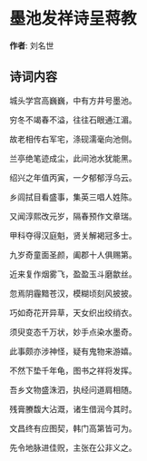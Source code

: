 # 墨池发祥诗呈蒋教

**作者**: 刘名世

## 诗词内容

城头学宫高巍巍，中有方井号墨池。

穷冬不竭春不溢，往往石眼通江湄。

故老相传右军宅，涤砚濡毫向池侧。

兰亭绝笔迹成尘，此间池水犹能黑。

绍兴之年值丙寅，一夕郁郁浮乌云。

乡闾拭目看盛事，集英三唱人姓陈。

又闻淳熙改元岁，隔春预作文章瑞。

甲科夺得汉庭魁，贤关解褐冠多士。

九岁奇童面圣颜，阖郡十人俱赐第。

近来复作烟雾飞，盈盈玉斗磨歙丝。

忽焉阴霾黯苍汉，模糊顷刻风披披。

巧如奇花开异草，天女织出绞绡衣。

须臾变态千万状，妙手点染水墨奇。

此事颇亦涉神怪，疑有鬼物来游嬉。

不然下垫千年龟，图书之祥将发挥。

吾乡文物盛洙泗，执经问道肩相随。

残膏賸馥大沾溉，诸生借润今其时。

文昌终有应图契，韩门高第皆可为。

先令地脉进佳贶，主张在公非义之。

